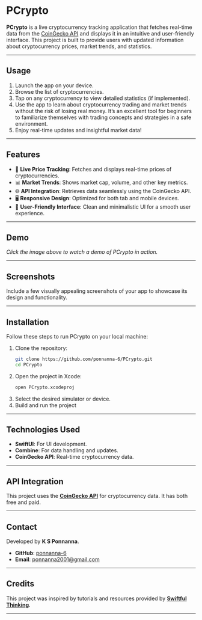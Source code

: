 # **PCrypto**

**PCrypto** is a live cryptocurrency tracking application that fetches real-time data from the [CoinGecko API](https://www.coingecko.com/en/api) and displays it in an intuitive and user-friendly interface. This project is built to provide users with updated information about cryptocurrency prices, market trends, and statistics.

---

## **Usage**  
1. Launch the app on your device.  
2. Browse the list of cryptocurrencies.  
3. Tap on any cryptocurrency to view detailed statistics (if implemented).  
4. Use the app to learn about cryptocurrency trading and market trends without the risk of losing real money. It’s an excellent tool for beginners to familiarize themselves with trading concepts and strategies in a safe environment.  
5. Enjoy real-time updates and insightful market data!  

--- 

## **Features**

- 🚀 **Live Price Tracking**: Fetches and displays real-time prices of cryptocurrencies.  
- 📊 **Market Trends**: Shows market cap, volume, and other key metrics.  
- 🌐 **API Integration**: Retrieves data seamlessly using the CoinGecko API.  
- 🖥️ **Responsive Design**: Optimized for both tab and mobile devices.  
- 🎨 **User-Friendly Interface**: Clean and minimalistic UI for a smooth user experience.

---

## **Demo**
  
*Click the image above to watch a demo of PCrypto in action.*

---

## **Screenshots**  
Include a few visually appealing screenshots of your app to showcase its design and functionality.  

---

## **Installation**  
Follow these steps to run PCrypto on your local machine:  

1. Clone the repository:  
   ```bash
   git clone https://github.com/ponnanna-6/PCrypto.git
   cd PCrypto
   ```  
2. Open the project in Xcode:  
   ```bash
   open PCrypto.xcodeproj
   ```  
3. Select the desired simulator or device.  
4. Build and run the project

---

## **Technologies Used**  
- **SwiftUI**: For UI development.  
- **Combine**: For data handling and updates.  
- **CoinGecko API**: Real-time cryptocurrency data.  

---

## **API Integration**  
This project uses the **[CoinGecko API](https://www.coingecko.com/en/api)** for cryptocurrency data. It has both free and paid.  

---

## **Contact**  
Developed by **K S Ponnanna**.  
- **GitHub**: [ponnanna-6](https://github.com/ponnanna-6)  
- **Email**: ponnanna2001@gmail.com

---

## **Credits**  
This project was inspired by tutorials and resources provided by **[Swiftful Thinking](https://github.com/SwiftfulThinking/)**.

---
